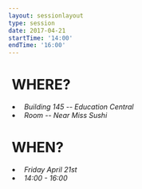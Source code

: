 ```yaml
---
layout: sessionlayout
type: session
date: 2017-04-21
startTime: '14:00'
endTime: '16:00'
---
```


&nbsp;WHERE?
============
- &nbsp;&nbsp;*Building 145 -- Education Central*
- &nbsp;&nbsp;*Room -- Near Miss Sushi*

&nbsp;WHEN?
===========

- &nbsp;&nbsp;*Friday April 21st* 
- &nbsp;&nbsp;*14:00 - 16:00*
